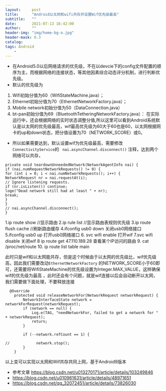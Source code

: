 ```yaml
---
layout:     post
title:      "Android以太网和wifi共存并设置Wif优先级最高"
subtitle:   ""
date:       2021-07-13 16:42:00
author:     ""
header-img: "img/home-bg-o.jpg"
header-mask: 0.3
catalog:
tags: Android
    -
---
```



- 在Android5.0以后网络请求的优先级，不在以devcie下的config文件配置的顺序为主，而根据网络的连接状态，等其他因素综合动态评分机制，进行判断优先级。
- 默认的优先级为

1. Wifi初始分值为60（WifiStateMachine.java）；
2. Ethernet初始分值为70（EthernetNetworkFactory.java）；
3. Mobile network初始分值为50（DataConnection.java）
4. bt-pan初始分值为69（BluetoothTetheringNetworkFactory.java）：
   在实际运行中，还会根据网络的实时状态调整分值,所以这里可以看到Android系统默认是以太网的优先级最高，wif最高优先级为60大于60也是60，以太网根据网卡的up和down状态，把分值设置为70（NETWORK_SCORE）或0。

- 所以如果需要达到，默认设置wif为优先级最高，需要修改 `ConnectivityService`的 ` nai.asyncChannel.disconnect()` 注释，达到两个网络可以共存，

```
private void teardownUnneededNetwork(NetworkAgentInfo nai) {
if (nai.numRequestNetworkRequests() != 0) {
for (int i = 0; i < nai.numNetworkRequests(); i++) {
NetworkRequest nr = nai.requestAt(i);
// Ignore listening requests.
if (nr.isListen()) continue;
loge("Dead network still had at least " + nr);
break;
}
}
// nai.asyncChannel.disconnect();
}
```
1.ip route show //显示路由
2.ip rule list //显示路由表规则优先级
3.ip route flush cache   //刷新路由缓存
4.ifconfig usb0 down 关闭usb0网络接口
5.ifconfig usb0 up 打开usb0网络接口
6. svc wifi enable 打开wif
7.svc wifi disable 关闭wif
8  ip route get 47.110.189.28 查看某个IP访问的路由
9. cat /proc/net/route
10. ip route list table main



此时只是wif和以太网能共存，但是这个时候由于以太网的优先级比，wif优先级高，因此我们需要改动`EthernetNetworkFactory` 的NETWORK_SCORE小于60即可，还需要将WifiStateMachine的优先级设置为Integer.MAX_VALUE，这样确保wif的优先级为最高
，此时还会有个问题，就是wif连接以后会自动断开以太网，我们需要做下面处理，不要释放连接

```
  @Override
    protected void releaseNetworkFor(NetworkRequest networkRequest) {
        NetworkInterfaceState network = networkForRequest(networkRequest);
        if (network == null) {
            Log.e(TAG, "needNetworkFor, failed to get a network for " + networkRequest);
            return;
        }

        if (--network.refCount == 1) {

//            network.stop();
        }
    }
```

以上变可以实现以太网和Wif共存共同上网，基于Android9版本

- 参考文章  https://blog.csdn.net/u013270171/article/details/103249846
- https://blog.csdn.net/u010961631/article/details/48971651
- https://blog.csdn.net/qq_32072451/article/details/73826030









